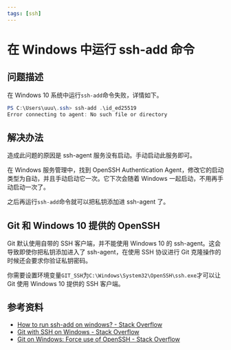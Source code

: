 ```yaml
---
tags: [ssh]
---
```


# 在 Windows 中运行 ssh-add 命令

## 问题描述

在 Windows 10 系统中运行`ssh-add`命令失败，详情如下。

```powershell
PS C:\Users\uuu\.ssh> ssh-add .\id_ed25519
Error connecting to agent: No such file or directory
```

## 解决办法

造成此问题的原因是 ssh-agent 服务没有启动。手动启动此服务即可。

在 Windows 服务管理中，找到 OpenSSH Authentication Agent，修改它的启动类型为自动，并且手动启动它一次。它下次会随着 Windows 一起启动，不用再手动启动一次了。

之后再运行`ssh-add`命令就可以把私钥添加进 ssh-agent 了。

## Git 和 Windows 10 提供的 OpenSSH

Git 默认使用自带的 SSH 客户端，并不能使用 Windows 10 的 ssh-agent。这会导致即使你把私钥添加进入了 ssh-agent，在使用 SSH 协议进行 Git 克隆操作的时候还会要求你验证私钥密码。

你需要设置环境变量`GIT_SSH`为`C:\Windows\System32\OpenSSH\ssh.exe`才可以让 Git 使用 Windows 10 提供的 SSH 客户端。

## 参考资料

- [How to run ssh-add on windows? - Stack Overflow](https://stackoverflow.com/questions/18683092/how-to-run-ssh-add-on-windows)
- [Git with SSH on Windows - Stack Overflow](https://stackoverflow.com/questions/2499331/git-with-ssh-on-windows/8713121#8713121)
- [Git on Windows: Force use of OpenSSH - Stack Overflow](https://stackoverflow.com/questions/19531626/git-on-windows-force-use-of-openssh)
